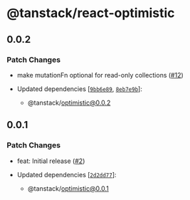 # @tanstack/react-optimistic

## 0.0.2

### Patch Changes

- make mutationFn optional for read-only collections ([#12](https://github.com/TanStack/optimistic/pull/12))

- Updated dependencies [[`9bb6e89`](https://github.com/TanStack/optimistic/commit/9bb6e8909cebdcd7c03091bfc12dd37f5ab2e1ea), [`8eb7e9b`](https://github.com/TanStack/optimistic/commit/8eb7e9b1d1f569c5c064e0f440257589486b73cf)]:
  - @tanstack/optimistic@0.0.2

## 0.0.1

### Patch Changes

- feat: Initial release ([#2](https://github.com/TanStack/optimistic/pull/2))

- Updated dependencies [[`2d2dd77`](https://github.com/TanStack/optimistic/commit/2d2dd7743f715ffefaeee8e8d11173b751c7043b)]:
  - @tanstack/optimistic@0.0.1
